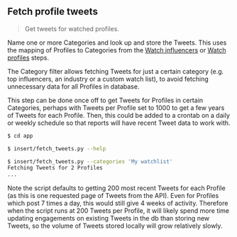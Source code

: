 
## Fetch profile tweets
> Get tweets for watched profiles.

Name one or more Categories and look up and store the Tweets. This uses the mapping of Profiles to Categories from the [Watch influencers](tweets/watch_influencers.md) or [Watch profiles](tweets/watch_profiles.md) steps.

The Category filter allows fetching Tweets for just a certain category (e.g. top influencers, an industry or a custom watch list), to avoid fetching unnecessary data for all Profiles in database.

This step can be done once off to get Tweets for Profiles in certain Categories, perhaps with Tweets per Profile set to 1000 to get a few years of Tweets for each Profile. Then, this could be added to a crontab on a daily or weekly schedule so that reports will have recent Tweet data to work with.

```bash
$ cd app
```

```bash
$ insert/fetch_tweets.py --help

$ insert/fetch_tweets.py --categories 'My watchlist'
Fetching Tweets for 2 Profiles
...
```

Note the script defaults to getting 200 most recent Tweets for each Profile (as this is one requested page of Tweets from the API). Even for Profiles which post 7 times a day, this would still give 4 weeks of activity. Therefore when the script runs at 200 Tweets per Profile, it will likely spend more time updating engagements on existing Tweets in the db than storing new Tweets, so the volume of Tweets stored locally will grow relatively slowly.
